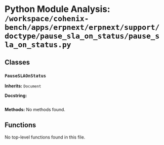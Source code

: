 # Python Module Analysis: `/workspace/cohenix-bench/apps/erpnext/erpnext/support/doctype/pause_sla_on_status/pause_sla_on_status.py`

## Classes

### `PauseSLAOnStatus`
**Inherits:** `Document`


**Docstring:**
```

```

**Methods:**
No methods found.




## Functions

No top-level functions found in this file.
